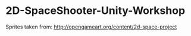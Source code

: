 # 2D-SpaceShooter-Unity-Workshop


Sprites taken from:
http://opengameart.org/content/2d-space-project